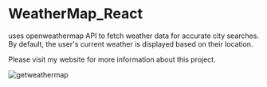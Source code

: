 # WeatherMap_React
 uses openweathermap API to fetch weather data for accurate city searches. By default, the user's current weather is displayed based on their location.
 
Please visit my website for more information about this project.



![getweathermap](https://user-images.githubusercontent.com/16988711/110024091-effe7b80-7cfb-11eb-93a6-a798bca07ff3.gif)
